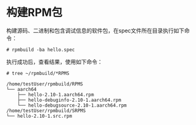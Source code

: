 # 构建RPM包<a name="ZH-CN_TOPIC_0229243694"></a>

构建源码、二进制和包含调试信息的软件包，在spec文件所在目录执行如下命令：

```
# rpmbuild -ba hello.spec 
```

执行成功后，查看结果，使用如下命令：

```
# tree ~/rpmbuild/*RPMS

/home/testUser/rpmbuild/RPMS
└── aarch64
    ├── hello-2.10-1.aarch64.rpm
    ├── hello-debuginfo-2.10-1.aarch64.rpm
    └── hello-debugsource-2.10-1.aarch64.rpm
/home/testUser/rpmbuild/SRPMS
└── hello-2.10-1.src.rpm
```

